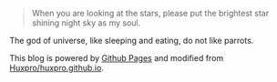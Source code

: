 > When you are looking at the stars, please put the brightest star shining night sky as my soul.

The god of universe, like sleeping and eating, do not like parrots.

This blog is powered by [Github Pages](https://pages.github.com/) and modified from [Huxpro/huxpro.github.io](https://github.com/Huxpro/huxpro.github.io). 